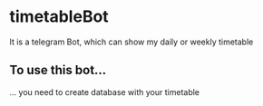 # timetableBot
It is a telegram Bot, which can show my daily or weekly timetable
## To use this bot...
... you need to create database with your timetable
